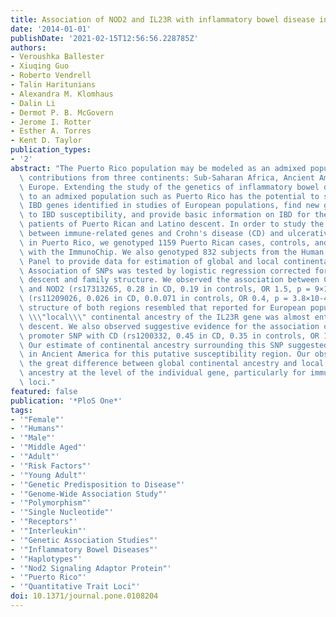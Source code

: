 ```yaml
---
title: Association of NOD2 and IL23R with inflammatory bowel disease in Puerto Rico
date: '2014-01-01'
publishDate: '2021-02-15T12:56:56.228785Z'
authors:
- Veroushka Ballester
- Xiuqing Guo
- Roberto Vendrell
- Talin Haritunians
- Alexandra M. Klomhaus
- Dalin Li
- Dermot P. B. McGovern
- Jerome I. Rotter
- Esther A. Torres
- Kent D. Taylor
publication_types:
- '2'
abstract: "The Puerto Rico population may be modeled as an admixed population with\
  \ contributions from three continents: Sub-Saharan Africa, Ancient America, and\
  \ Europe. Extending the study of the genetics of inflammatory bowel disease (IBD)\
  \ to an admixed population such as Puerto Rico has the potential to shed light on\
  \ IBD genes identified in studies of European populations, find new genes contributing\
  \ to IBD susceptibility, and provide basic information on IBD for the care of US\
  \ patients of Puerto Rican and Latino descent. In order to study the association\
  \ between immune-related genes and Crohn's disease (CD) and ulcerative colitis (UC)\
  \ in Puerto Rico, we genotyped 1159 Puerto Rican cases, controls, and family members\
  \ with the ImmunoChip. We also genotyped 832 subjects from the Human Genome Diversity\
  \ Panel to provide data for estimation of global and local continental ancestry.\
  \ Association of SNPs was tested by logistic regression corrected for global continental\
  \ descent and family structure. We observed the association between Crohn's disease\
  \ and NOD2 (rs17313265, 0.28 in CD, 0.19 in controls, OR 1.5, p = 9×10-6) and IL23R\
  \ (rs11209026, 0.026 in CD, 0.0.071 in controls, OR 0.4, p = 3.8×10-4). The haplotype\
  \ structure of both regions resembled that reported for European populations and\
  \ \\\"local\\\" continental ancestry of the IL23R gene was almost entirely of European\
  \ descent. We also observed suggestive evidence for the association of the BAZ1A\
  \ promoter SNP with CD (rs1200332, 0.45 in CD, 0.35 in controls, OR 1.5, p = 2×10-6).\
  \ Our estimate of continental ancestry surrounding this SNP suggested an origin\
  \ in Ancient America for this putative susceptibility region. Our observations underscored\
  \ the great difference between global continental ancestry and local continental\
  \ ancestry at the level of the individual gene, particularly for immune-related\
  \ loci."
featured: false
publication: '*PloS One*'
tags:
- '"Female"'
- '"Humans"'
- '"Male"'
- '"Middle Aged"'
- '"Adult"'
- '"Risk Factors"'
- '"Young Adult"'
- '"Genetic Predisposition to Disease"'
- '"Genome-Wide Association Study"'
- '"Polymorphism"'
- '"Single Nucleotide"'
- '"Receptors"'
- '"Interleukin"'
- '"Genetic Association Studies"'
- '"Inflammatory Bowel Diseases"'
- '"Haplotypes"'
- '"Nod2 Signaling Adaptor Protein"'
- '"Puerto Rico"'
- '"Quantitative Trait Loci"'
doi: 10.1371/journal.pone.0108204
---
```


